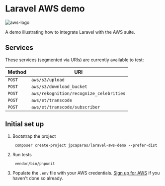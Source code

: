 # Laravel AWS demo

![aws-logo](http://i.imgur.com/omj568G.png)

A demo illustrating how to integrate Laravel with the AWS suite.

## Services

These services (segmented via URIs) are currently available to test:

|   Method    |   URI                                       |
|   ------    |   ---                                       |
|   `POST`    |   `aws/s3/upload`                           |
|   `POST`    |   `aws/s3/download_bucket`                  |
|   `POST`    |   `aws/rekognition/recognize_celebrities`   |
|   `POST`    |   `aws/et/transcode`                        |
|   `POST`    |   `aws/et/transcode/subscriber`             |

## Initial set up

1. Bootstrap the project
        
        composer create-project jpcaparas/laravel-aws-demo --prefer-dist

1. Run tests
        
        vendor/bin/phpunit
        
1. Populate the `.env` file with your AWS credentials. [Sign up for AWS](http://docs.aws.amazon.com/lambda/latest/dg/setting-up.html) if you haven't done so already.

